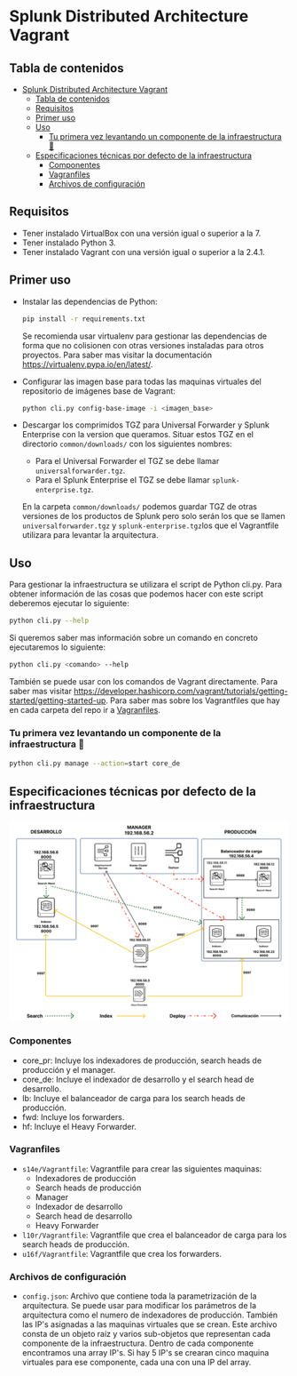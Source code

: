 # Splunk Distributed Architecture Vagrant

## Tabla de contenidos

- [Splunk Distributed Architecture Vagrant](#splunk-distributed-architecture-vagrant)
  - [Tabla de contenidos](#tabla-de-contenidos)
  - [Requisitos](#requisitos)
  - [Primer uso](#primer-uso)
  - [Uso](#uso)
    - [Tu primera vez levantando un componente de la infraestructura 🚀](#tu-primera-vez-levantando-un-componente-de-la-infraestructura-)
  - [Especificaciones técnicas por defecto de la infraestructura](#especificaciones-técnicas-por-defecto-de-la-infraestructura)
    - [Componentes](#componentes)
    - [Vagranfiles](#vagranfiles)
    - [Archivos de configuración](#archivos-de-configuración)

## Requisitos

- Tener instalado VirtualBox con una versión igual o superior a la 7.
- Tener instalado Python 3.
- Tener instalado Vagrant con una versión igual o superior a la 2.4.1.

## Primer uso

- Instalar las dependencias de Python:

  ```bash
  pip install -r requirements.txt
  ```

  Se recomienda usar virtualenv para gestionar las dependencias de forma que no colisionen con otras versiones instaladas para otros proyectos. Para saber mas visitar la documentación <https://virtualenv.pypa.io/en/latest/>.

- Configurar las imagen base para todas las maquinas virtuales del repositorio de imágenes base de Vagrant:

  ```bash
  python cli.py config-base-image -i <imagen_base>
  ```

- Descargar los comprimidos TGZ para Universal Forwarder y Splunk Enterprise con la version que queramos. Situar estos TGZ en el directorio `common/downloads/` con los siguientes nombres:
  - Para el Universal Forwarder el TGZ se debe llamar `universalforwarder.tgz`.
  - Para el Splunk Enterprise el TGZ se debe llamar `splunk-enterprise.tgz`.

  En la carpeta `common/downloads/` podemos guardar TGZ de otras versiones de los productos de Splunk pero solo serán los que se llamen `universalforwarder.tgz` y `splunk-enterprise.tgz`los que el Vagrantfile utilizara para levantar la arquitectura.

## Uso

Para gestionar la infraestructura se utilizara el script de Python cli.py. Para obtener información de las cosas que podemos hacer con este script deberemos ejecutar lo siguiente:

```bash
python cli.py --help
```

Si queremos saber mas información sobre un comando en concreto ejecutaremos lo siguiente:

```bash
python cli.py <comando> --help
```

También se puede usar con los comandos de Vagrant directamente. Para saber mas visitar <https://developer.hashicorp.com/vagrant/tutorials/getting-started/getting-started-up>. Para saber mas sobre los Vagrantfiles que hay en cada carpeta del repo ir a [Vagranfiles](#vagranfiles).

### Tu primera vez levantando un componente de la infraestructura 🚀

```bash
python cli.py manage --action=start core_de
```

## Especificaciones técnicas por defecto de la infraestructura

![Architecture diagram](readme/images/general-archiecture.png)

### Componentes

- core_pr: Incluye los indexadores de producción, search heads de producción y el manager.
- core_de: Incluye el indexador de desarrollo y el search head de desarrollo.
- lb: Incluye el balanceador de carga para los search heads de producción.
- fwd: Incluye los forwarders.
- hf: Incluye el Heavy Forwarder.

### Vagranfiles

- `s14e/Vagrantfile`: Vagrantfile para crear las siguientes maquinas:
  - Indexadores de producción
  - Search heads de producción
  - Manager
  - Indexador de desarrollo
  - Search head de desarrollo
  - Heavy Forwarder
- `l10r/Vagrantfile`: Vagrantfile que crea el balanceador de carga para los search heads de producción.
- `u16f/Vagrantfile`: Vagrantfile que crea los forwarders.

### Archivos de configuración

- `config.json`: Archivo que contiene toda la parametrización de la arquitectura. Se puede usar para modificar los parámetros de la arquitectura como el numero de indexadores de producción. También las IP's asignadas a las maquinas virtuales que se crean. Este archivo consta de un objeto raíz y varios sub-objetos que representan cada componente de la infraestructura. Dentro de cada componente encontramos una array IP's. Si hay 5 IP's se crearan cinco maquina virtuales para ese componente, cada una con una IP del array.
